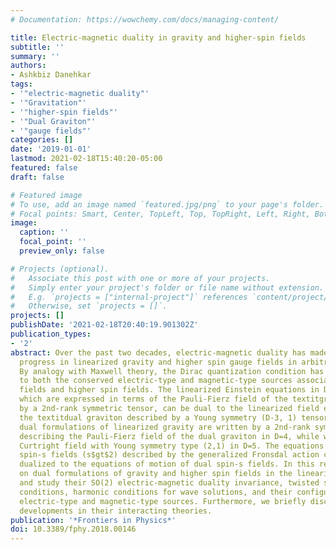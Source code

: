 ```yaml
---
# Documentation: https://wowchemy.com/docs/managing-content/

title: Electric-magnetic duality in gravity and higher-spin fields
subtitle: ''
summary: ''
authors:
- Ashkbiz Danehkar
tags:
- '"electric-magnetic duality"'
- '"Gravitation"'
- '"higher-spin fields"'
- '"Dual Graviton"'
- '"gauge fields"'
categories: []
date: '2019-01-01'
lastmod: 2021-02-18T15:40:20-05:00
featured: false
draft: false

# Featured image
# To use, add an image named `featured.jpg/png` to your page's folder.
# Focal points: Smart, Center, TopLeft, Top, TopRight, Left, Right, BottomLeft, Bottom, BottomRight.
image:
  caption: ''
  focal_point: ''
  preview_only: false

# Projects (optional).
#   Associate this post with one or more of your projects.
#   Simply enter your project's folder or file name without extension.
#   E.g. `projects = ["internal-project"]` references `content/project/deep-learning/index.md`.
#   Otherwise, set `projects = []`.
projects: []
publishDate: '2021-02-18T20:40:19.901302Z'
publication_types:
- '2'
abstract: Over the past two decades, electric-magnetic duality has made significant
  progress in linearized gravity and higher spin gauge fields in arbitrary dimensions.
  By analogy with Maxwell theory, the Dirac quantization condition has been generalized
  to both the conserved electric-type and magnetic-type sources associated with gravitational
  fields and higher spin fields. The linearized Einstein equations in D dimensions,
  which are expressed in terms of the Pauli-Fierz field of the textitgraviton described
  by a 2nd-rank symmetric tensor, can be dual to the linearized field equations of
  the textitdual graviton described by a Young symmetry (D-3, 1) tensor. Hence, the
  dual formulations of linearized gravity are written by a 2nd-rank symmetric tensor
  describing the Pauli-Fierz field of the dual graviton in D=4, while we have the
  Curtright field with Young symmetry type (2,1) in D=5. The equations of motion of
  spin-s fields (s$gt$2) described by the generalized Fronsdal action can also be
  dualized to the equations of motion of dual spin-s fields. In this review, we focus
  on dual formulations of gravity and higher spin fields in the linearized theory,
  and study their SO(2) electric-magnetic duality invariance, twisted self-duality
  conditions, harmonic conditions for wave solutions, and their configurations with
  electric-type and magnetic-type sources. Furthermore, we briefly discuss the latest
  developments in their interacting theories.
publication: '*Frontiers in Physics*'
doi: 10.3389/fphy.2018.00146
---
```

